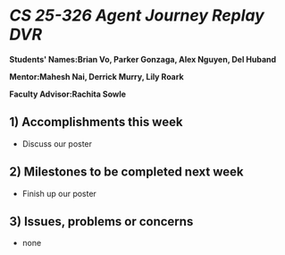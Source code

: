 # *CS 25-326 Agent Journey Replay DVR*

**Students' Names:Brian Vo, Parker Gonzaga, Alex Nguyen, Del Huband**

**Mentor:Mahesh Nai, Derrick Murry, Lily Roark**

**Faculty Advisor:Rachita Sowle**

## 1) Accomplishments this week ##
   - Discuss our poster



## 2) Milestones to be completed next week ##
   - Finish up our poster

## 3) Issues, problems or concerns ##
   - none



